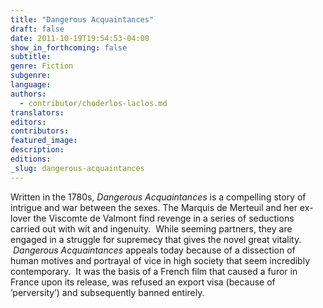```yaml
---
title: "Dangerous Acquaintances"
draft: false
date: 2011-10-19T19:54:53-04:00
show_in_forthcoming: false
subtitle:
genre: Fiction
subgenre:
language:
authors:
  - contributor/choderlos-laclos.md
translators:
editors:
contributors:
featured_image:
description:
editions:
_slug: dangerous-acquaintances
---
```


Written in the 1780s, _Dangerous Acquaintances_ is a compelling story of intrigue and war between the sexes. The Marquis de Merteuil and her ex-lover the Viscomte de Valmont find revenge in a series of seductions carried out with wit and ingenuity.  While seeming partners, they are engaged in a struggle for supremecy that gives the novel great vitality.  _Dangerous Acquaintances_ appeals today because of a dissection of human motives and portrayal of vice in high society that seem incredibly contemporary.  It was the basis of a French film that caused a furor in France upon its release, was refused an export visa (because of ’perversity’) and subsequently banned entirely. 

